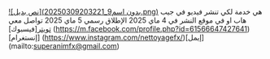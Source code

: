 [![نص بديل](بدون اسم9_20250309203221.png)](https://fxs1400.github.io/vidland)
هي خدمة لكي تنشر فيديو في جيب هاب او في موقع 
النشر في 4 ماي 2025 
الإطلاق رسمي 5 ماي 2025
تواصل معي [تويتر](https://x.com/Fx_Entertment14)[فيسبوك]
(https://m.facebook.com/profile.php?id=61566647427641)[إنستغرام]
(https://www.instagram.com/nettoyagefx/)[إيمل]
(mailto:superanimfx@gmail.com)
